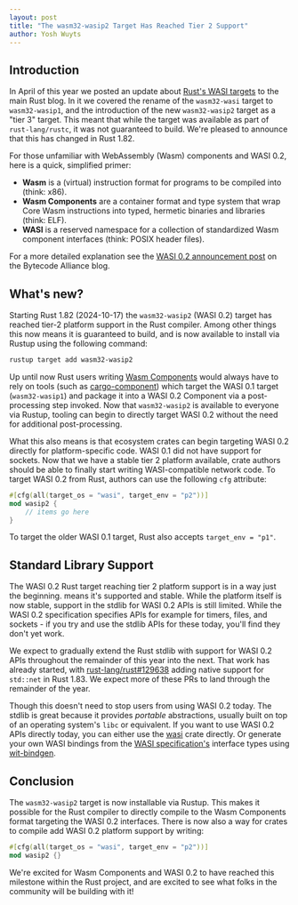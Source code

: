 ```yaml
---
layout: post
title: "The wasm32-wasip2 Target Has Reached Tier 2 Support"
author: Yosh Wuyts
---
```


## Introduction

In April of this year we posted an update about [Rust's WASI
targets](https://blog.rust-lang.org/2024/04/09/updates-to-rusts-wasi-targets.html)
to the main Rust blog. In it we covered the rename of the `wasm32-wasi` target
to `wasm32-wasip1`, and the introduction of the new `wasm32-wasip2` target as a
"tier 3" target. This meant that while the target was available as part of
`rust-lang/rustc`, it was not guaranteed to build. We're pleased to announce
that this has changed in Rust 1.82.

For those unfamiliar with WebAssembly (Wasm) components and WASI 0.2, here is a quick, simplified primer:

- **Wasm** is a (virtual) instruction format for programs to be compiled into (think: x86).
- **Wasm Components** are a container format and type system that wrap Core Wasm instructions into typed, hermetic binaries and libraries (think: ELF).
- **WASI** is a reserved namespace for a collection of standardized Wasm component interfaces (think: POSIX header files).

For a more detailed explanation see the [WASI 0.2 announcement post](https://bytecodealliance.org/articles/WASI-0.2) on the Bytecode Alliance blog.

## What's new?

Starting Rust 1.82 (2024-10-17) the `wasm32-wasip2` (WASI 0.2) target has
reached tier-2 platform support in the Rust compiler. Among other things this
now means it is guaranteed to build, and is now available to install via Rustup
using the following command:

```bash
rustup target add wasm32-wasip2
```

Up until now Rust users writing [Wasm
Components](https://component-model.bytecodealliance.org) would always have to rely on tools (such as
[cargo-component]) which target the WASI 0.1 target (`wasm32-wasip1`) and
package it into a WASI 0.2 Component via a post-processing step invoked. Now
that `wasm32-wasip2` is available to everyone via Rustup, tooling can
begin to directly target WASI 0.2 without the need for additional post-processing.

What this also means is that ecosystem crates can begin targeting WASI 0.2
directly for platform-specific code. WASI 0.1 did not have support for sockets.
Now that we have a stable tier 2 platform available, crate authors should be
able to finally start writing WASI-compatible network code. To target WASI 0.2
from Rust, authors can use the following `cfg` attribute:

[cargo-component]: https://github.com/bytecodealliance/cargo-component

```rust
#[cfg(all(target_os = "wasi", target_env = "p2"))]
mod wasip2 {
    // items go here
}
```

To target the older WASI 0.1 target, Rust also accepts `target_env = "p1"`.

## Standard Library Support

The WASI 0.2 Rust target reaching tier 2 platform support is in a way just the
beginning. means it's supported and stable. While the platform itself is now
stable, support in the stdlib for WASI 0.2 APIs is still limited. While the WASI
0.2 specification specifies APIs for example for timers, files, and sockets - if
you try and use the stdlib APIs for these today, you'll find they don't yet
work.

We expect to gradually extend the Rust stdlib with support for WASI 0.2 APIs
throughout the remainder of this year into the next. That work has already
started, with
[rust-lang/rust#129638](https://github.com/rust-lang/rust/pull/129638) adding
native support for `std::net` in Rust 1.83. We expect more of these PRs to land
through the remainder of the year.

Though this doesn't need to stop users from using WASI 0.2 today. The stdlib is
great because it provides *portable* abstractions, usually built on top of an
operating system's `libc` or equivalent. If you want to use WASI 0.2 APIs
directly today, you can either use the
[wasi](https://docs.rs/wasi/latest/wasi/) crate directly. Or generate your own
WASI bindings from the [WASI
specification's](https://github.com/WebAssembly/WASI/tree/main/wasip2) interface
types using [wit-bindgen](https://github.com/bytecodealliance/wit-bindgen/).

## Conclusion

The `wasm32-wasip2` target is now installable via Rustup. This makes it possible
for the Rust compiler to directly compile to the Wasm Components format
targeting the WASI 0.2 interfaces. There is now also a way for crates to compile
add WASI 0.2 platform support by writing:

```rust
#[cfg(all(target_os = "wasi", target_env = "p2"))]
mod wasip2 {}
```

We're excited for Wasm Components and WASI 0.2 to have reached this milestone
within the Rust project, and are excited to see what folks in the community will
be building with it!
